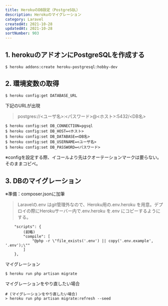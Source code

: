 ```yaml
---
title: HerokuのDB設定（PostgreSQL）
description: Herokuのマイグレーション
category: Laravel
createdAt: 2021-10-28
updatedAt: 2021-10-28
sortNumber: 903
---
```


## 1. herokuのアドオンにPostgreSQLを作成する
```
$ heroku addons:create heroku-postgresql:hobby-dev
```

## 2. 環境変数の取得
```
$ heroku config:get DATABASE_URL
```
下記のURLが出現
> postgres://<ユーザ名>:<パスワード>@<ホスト>:5432/<DB名>
```
$ heroku config:set DB_CONNECTION=pgsql
$ heroku config:set DB_HOST=<ホスト>
$ heroku config:set DB_DATABASE=<DB名>
$ heroku config:set DB_USERNAME=<ユーザ名>
$ heroku config:set DB_PASSWORD=<パスワード>
```
※configを設定する際、イコールより先はクオーテーションマークは要らない。そのままコピぺ。

## 3. DBのマイグレーション
※準備：composer.jsonに加筆
> Laravelの.env はgit管理外なので、Heroku用の.env.heroku を用意。デプロイの際にHerokuサーバー内で.env.heroku を.env にコピーするようにする。
```
    "scripts": {
        (前略)
        "compile": [
            "@php -r \"file_exists('.env') || copy('.env.example', '.env');\""
        ]
    },
```
マイグレーション
```
$ heroku run php artisan migrate
```

マイグレーションをやり直したい場合
```
# (マイグレーションをやり直したい場合)
> heroku run php artisan migrate:refresh --seed
```
